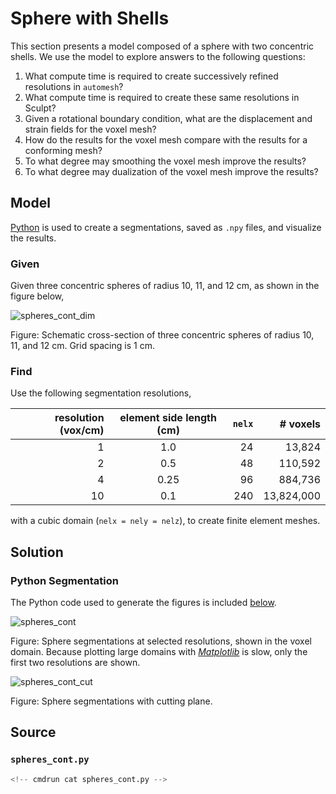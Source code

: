 # Sphere with Shells

This section presents a model composed of a sphere with two concentric shells.
We use the model to explore answers to the following questions:

1. What compute time is required to create successively refined resolutions in `automesh`?
2. What compute time is required to create these same resolutions in Sculpt?
3. Given a rotational boundary condition, what are the displacement and strain fields for the voxel mesh?
4. How do the results for the voxel mesh compare with the results for a conforming mesh?
5. To what degree may smoothing the voxel mesh improve the results?
6. To what degree may dualization of the voxel mesh improve the results?

## Model

[Python](#source) is used to create a segmentations, saved as `.npy` files, and visualize the results.

### Given

Given three concentric spheres of radius 10, 11, and 12 cm, as shown in the figure below,

![spheres_cont_dim](img/spheres_cont_dim.png)

Figure: Schematic cross-section of three concentric spheres of radius 10, 11, and 12 cm.  Grid spacing is 1 cm.

### Find

Use the following segmentation resolutions,

resolution (vox/cm) | element side length (cm) | `nelx` | # voxels
---: | :---: | ---: | ---:
1 | 1.0 | 24 | 13,824
2 | 0.5 | 48 | 110,592
4 | 0.25 | 96 | 884,736
10 | 0.1 | 240 | 13,824,000

with a cubic domain (`nelx = nely = nelz`),
to create finite element meshes.

## Solution

### Python Segmentation

The Python code used to generate the figures is included [below](#source).

![spheres_cont](img/spheres_cont.png)

Figure: Sphere segmentations at selected resolutions, shown in the voxel domain.
Because plotting large domains with [*Matplotlib*](https://matplotlib.org)
is slow, only the first two resolutions are shown.

![spheres_cont_cut](img/spheres_cont_cut.png)

Figure: Sphere segmentations with cutting plane.

## Source

### `spheres_cont.py`

```python
<!-- cmdrun cat spheres_cont.py -->
```

